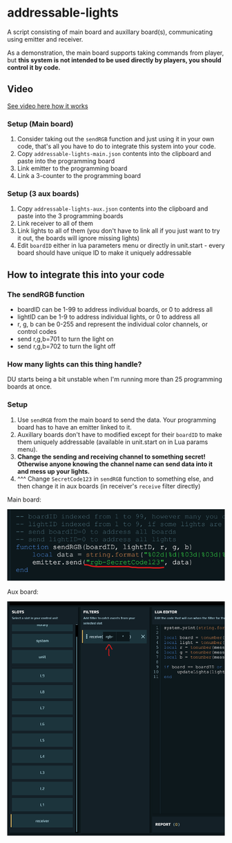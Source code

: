 # addressable-lights
A script consisting of main board and auxillary board(s), communicating using emitter and receiver.

As a demonstration, the main board supports taking commands from player, but **this system is not intended to be used directly by players, you should control it by code.**

## Video

[See video here how it works](https://unstable.life/pending-universe/addressable-lights.mp4)

### Setup (Main board)
1. Consider taking out the `sendRGB` function and just using it in your own code, that's all you have to do to integrate this system into your code.
2. Copy `addressable-lights-main.json` contents into the clipboard and paste into the programming board
3. Link emitter to the programming board
4. Link a 3-counter to the programming board

### Setup (3 aux boards)
1. Copy `addressable-lights-aux.json` contents into the clipboard and paste into the 3 programming boards
2. Link receiver to all of them
3. Link lights to all of them (you don't have to link all if you just want to try it out, the boards will ignore missing lights)
4. Edit `boardID` either in lua parameters menu or directly in unit.start - every board should have unique ID to make it uniquely addressable


## How to integrate this into your code

### The sendRGB function
- boardID can be 1-99 to address individual boards, or 0 to address all
- lightID can be 1-9 to address individual lights, or 0 to address all
- r, g, b can be 0-255 and represent the individual color channels, or control codes
- send r,g,b=701 to turn the light on
- send r,g,b=702 to turn the light off

### How many lights can this thing handle?
DU starts being a bit unstable when I'm running more than 25 programming boards at once.


### Setup
1. Use `sendRGB` from the main board to send the data. Your programming board has to have an emitter linked to it.
2. Auxillary boards don't have to modified except for their `boardID` to make them uniquely addressable (available in unit.start on in Lua params menu).
3. **Change the sending and receiving channel to something secret! Otherwise anyone knowing the channel name can send data into it and mess up your lights.**
4. ^^^ Change `SecretCode123` in `sendRGB` function to something else, and then change it in aux boards (in receiver's `receive` filter directly)

Main board:

![](sender-channel.png)

Aux board:

![](receiver-channel.png)